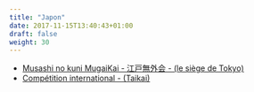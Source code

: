 ```yaml
---
title: "Japon"
date: 2017-11-15T13:40:43+01:00
draft: false
weight: 30
---
```

 
* [Musashi no kuni MugaiKai - 江戸無外会 - (le siège de Tokyo) ](#siege-de-tokyo)
* [Compétition international - (Taikai)](#taikai)

